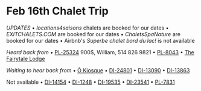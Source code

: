 # Feb 16th Chalet Trip

*UPDATES*
 • _locations4saisons_ chalets are booked for our dates
 • _EXITCHALETS.COM_ are booked for our dates
 • _ChaletsSpaNature_ are booked for our dates
 • Airbnb's _Superbe chalet bord du lac!_ is not available

*Heard back from*
• [PL-25324](https://www.chaletsauquebec.com/en/FicheChalet.aspx?IdChalet=25324)
     900$, William, 514 826 9821
 • [PL-8043](https://www.chaletsauquebec.com/FicheChalet.aspx?IdChalet=8403)
 • [The Fairytale Lodge](https://www.airbnb.ca/rooms/9007244?s=51)
 

*Waiting to hear back from*
 • [Ô Kiosque](https://www.airbnb.ca/rooms/21137714?s=51)
 • [DI-24801](https://www.chaletsauquebec.com/en/FicheChalet.aspx?IdChalet=24801)
 • [DI-13090](https://www.chaletsauquebec.com/en/FicheChalet.aspx?IdChalet=13090)
 • [DI-13863](https://www.chaletsauquebec.com/en/FicheChalet.aspx?IdChalet=13863)

Not available
 • [DI-14154](https://www.chaletsauquebec.com/en/FicheChalet.aspx?IdChalet=14154)
 • [DI-1248](https://www.chaletsauquebec.com/en/FicheChalet.aspx?IdChalet=1248)
 • [DI-19535](https://www.chaletsauquebec.com/en/FicheChalet.aspx?IdChalet=19535)
 • [DI-23541](https://www.chaletsauquebec.com/en/FicheChalet.aspx?IdChalet=23541)
 • [PL-7831](https://www.chaletsauquebec.com/en/FicheChalet.aspx?IdChalet=7831)

 